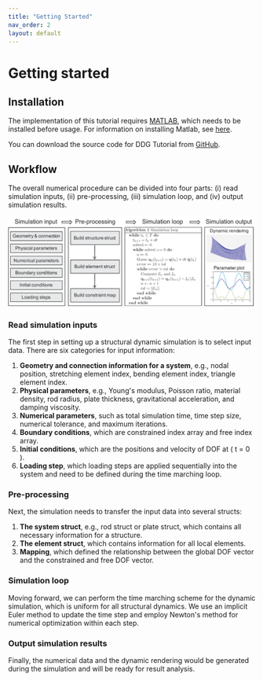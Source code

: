 ```yaml
---
title: "Getting Started"
nav_order: 2
layout: default
---
```


# Getting started
## Installation
The implementation of this tutorial requires [MATLAB](https://www.mathworks.com/products/matlab.html), which needs to be installed before usage. For information on installing Matlab, see [here](https://www.mathworks.com/help/install/ug/install-products-with-internet-connection.html). 

You can download the source code for DDG Tutorial from [GitHub](https://github.com/weicheng-huang-mechanics/DDG_Tutorial).

## Workflow

The overall numerical procedure can be divided into four parts: (i) read simulation inputs, (ii) pre-processing, (iii) simulation loop, and (iv) output simulation results.

![Algorithm](assets/figures/process.png)

### Read simulation inputs

The first step in setting up a structural dynamic simulation is to select input data. There are six categories for input information:

1. **Geometry and connection information for a system**, e.g., nodal position, stretching element index, bending element index, triangle element index.
2. **Physical parameters**, e.g., Young's modulus, Poisson ratio, material density, rod radius, plate thickness, gravitational acceleration, and damping viscosity.
3. **Numerical parameters**, such as total simulation time, time step size, numerical tolerance, and maximum iterations.
4. **Boundary conditions**, which are constrained index array and free index array.
5. **Initial conditions**, which are the positions and velocity of DOF at \( t = 0 \).
6. **Loading step**, which loading steps are applied sequentially into the system and need to be defined during the time marching loop.

### Pre-processing

Next, the simulation needs to transfer the input data into several structs:

1. **The system struct**, e.g., rod struct or plate struct, which contains all necessary information for a structure.
2. **The element struct**, which contains information for all local elements.
3. **Mapping**, which defined the relationship between the global DOF vector and the constrained and free DOF vector.

### Simulation loop

Moving forward, we can perform the time marching scheme for the dynamic simulation, which is uniform for all structural dynamics. We use an implicit Euler method to update the time step and employ Newton's method for numerical optimization within each step.

### Output simulation results

Finally, the numerical data and the dynamic rendering would be generated during the simulation and will be ready for result analysis. 
